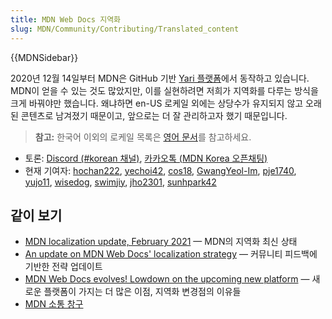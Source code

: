```yaml
---
title: MDN Web Docs 지역화
slug: MDN/Community/Contributing/Translated_content
---
```


{{MDNSidebar}}

2020년 12월 14일부터 MDN은 GitHub 기반 [Yari 플랫폼](https://github.com/mdn/yari)에서 동작하고 있습니다. MDN이 얻을 수 있는 것도 많았지만, 이를 실현하려면 저희가 지역화를 다루는 방식을 크게 바꿔야만 했습니다. 왜냐하면 en-US 로케일 외에는 상당수가 유지되지 않고 오래된 콘텐츠로 남겨졌기 때문이고, 앞으로는 더 잘 관리하고자 했기 때문입니다.

> **참고:** 한국어 이외의 로케일 목록은 [영어 문서](/ko/docs/MDN/Community/Contributing/Translated_content)를 참고하세요.

- 토론: [Discord (#korean 채널)](https://discord.gg/apa6Rn7uEj), [카카오톡 (MDN Korea 오픈채팅)](https://open.kakao.com/o/gdfG288c)
- 현재 기여자: [hochan222](https://github.com/hochan222), [yechoi42](https://github.com/yechoi42), [cos18](https://github.com/cos18), [GwangYeol-Im](https://github.com/GwangYeol-Im), [pje1740](https://github.com/pje1740), [yujo11](https://github.com/yujo11), [wisedog](https://github.com/wisedog), [swimjiy](https://github.com/swimjiy), [jho2301](https://github.com/jho2301), [sunhpark42](https://github.com/sunhpark42)

## 같이 보기

- [MDN localization update, February 2021](https://hacks.mozilla.org/2021/02/mdn-localization-update-february-2021/) — MDN의 지역화 최신 상태
- [An update on MDN Web Docs' localization strategy](https://hacks.mozilla.org/2020/12/an-update-on-mdn-web-docs-localization-strategy/) — 커뮤니티 피드백에 기반한 전략 업데이트
- [MDN Web Docs evolves! Lowdown on the upcoming new platform](https://hacks.mozilla.org/2020/10/mdn-web-docs-evolves-lowdown-on-the-upcoming-new-platform/) — 새로운 플랫폼이 가지는 더 많은 이점, 지역화 변경점의 이유들
- [MDN 소통 창구](/ko/docs/MDN/Community/Communication_channels)
